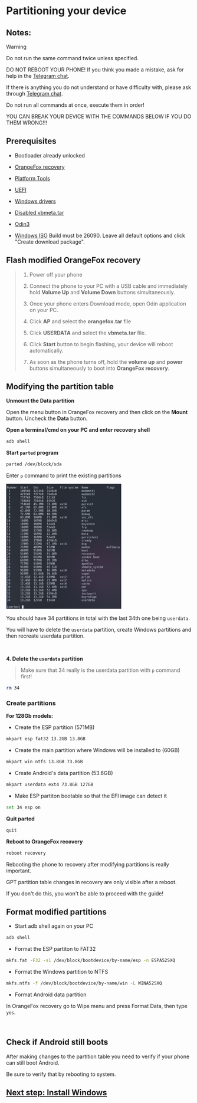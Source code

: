 # Partitioning your device

## Notes:

> [!WARNING]  
> Do not run the same command twice unless specified.
> 
> DO NOT REBOOT YOUR PHONE! If you think you made a mistake, ask for help in the [Telegram chat](https://t.me/a52sxq_uefi).
>
> If there is anything you do not understand or have difficulty with, please ask through [Telegram chat](https://t.me/a52sxq_uefi).
> 
> Do not run all commands at once, execute them in order! 
>
> YOU CAN BREAK YOUR DEVICE WITH THE COMMANDS BELOW IF YOU DO THEM WRONG!!!
> 

## Prerequisites

- Bootloader already unlocked

- [OrangeFox recovery](https://github.com/cloudsweets/Port-Windows-11-Galaxy-A52s-5G/releases/tag/file)

- [Platform Tools](https://developer.android.com/tools/releases/platform-tools)

- [UEFI](https://github.com/cloudsweets/Port-Windows-11-Galaxy-A52s-5G/releases/tag/file)

- [Windows drivers](https://github.com/cloudsweets/Kodiak-Drivers/archive/refs/heads/main.zip)

- [Disabled vbmeta.tar](https://github.com/cloudsweets/Port-Windows-11-Galaxy-A52s-5G/releases/tag/file)

- [Odin3](https://gitlab.com/Ryzen5950XT/odin_dl/-/raw/main/Odin3_v3.14.4.zip?inline=false)

- [Windows ISO](https://uupdump.net/download.php?id=9be0c3f7-8590-4a1c-b793-aaa0021e412a&pack=en-us&edition=professional)
  Build must be 26090. Leave all default options and click "Create download package".


## Flash modified OrangeFox recovery
>
>1. Power off your phone
>
>2. Connect the phone to your PC with a USB cable and immediately hold **Volume Up** and **Volume Down** buttons simultaneously.
>
>3. Once your phone enters Download mode, open Odin application on your PC.
>
>4. Click **AP** and select the **orangefox.tar** file
>
>5. Click **USERDATA** and select the **vbmeta.tar** file.
>
>6. Click **Start** button to begin flashing, your device will reboot automatically.
>
>7. As soon as the phone turns off, hold the **volume up** and **power** buttons simultaneously to boot into **OrangeFox recovery**.

## Modifying the partition table

**Unmount the Data partition**

Open the menu button in OrangeFox recovery and then click on the **Mount** button. Uncheck the **Data** button.

**Open a terminal/cmd on your PC and enter recovery shell**
```sh
adb shell
```

**Start `parted` program**
```sh
parted /dev/block/sda
```

Enter `p` command to print the existing partitions

<img src="images/parted-print.png" width="312" height="339">

You should have 34 partitions in total with the last 34th one being `userdata`.

You will have to delete the `userdata` partition, create Windows partitions and then recreate userdata partition.

<br>

**4. Delete the `userdata` partition**
> Make sure that 34 really is the userdata partition with `p` command first!
```sh
rm 34
```

### Create partitions

**For 128Gb models:**

- Create the ESP partition (571MB)
```sh
mkpart esp fat32 13.2GB 13.8GB
```

- Create the main partition where Windows will be installed to (60GB)
```sh
mkpart win ntfs 13.8GB 73.8GB
```

- Create Android's data partition (53.6GB)
```sh
mkpart userdata ext4 73.8GB 127GB
```

- Make ESP partiton bootable so that the EFI image can detect it
```sh
set 34 esp on
```

**Quit parted**
```sh
quit
```

**Reboot to OrangeFox recovery**
```sh
reboot recovery
```

Rebooting the phone to recovery after modifying partitions is really important.

GPT partition table changes in recovery are only visible after a reboot.

If you don't do this, you won't be able to proceed with the guide!

## Format modified partitions

- Start adb shell again on your PC
```cmd
adb shell
```

- Format the ESP partiton to FAT32
```sh
mkfs.fat -F32 -s1 /dev/block/bootdevice/by-name/esp -n ESPA52SXQ
```

- Format the Windows partition to NTFS
```sh
mkfs.ntfs -f /dev/block/bootdevice/by-name/win -L WINA52SXQ
```

- Format Android data partition

In OrangeFox recovery go to Wipe menu and press Format Data, 
then type `yes`.

<br>

## Check if Android still boots
After making changes to the partition table you need to verify if your phone can still boot Android.

Be sure to verify that by rebooting to system.

## [Next step: Install Windows](install.md)
